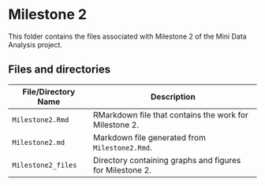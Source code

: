 # Milestone 2

This folder contains the files associated with Milestone 2 of the Mini Data Analysis project.

## Files and directories

| File/Directory Name | Description |
| --- | --- |
| `Milestone2.Rmd` | RMarkdown file that contains the work for Milestone 2. |
| `Milestone2.md` | Markdown file generated from `Milestone2.Rmd`. |
| `Milestone2_files` | Directory containing graphs and figures for Milestone 2. |
